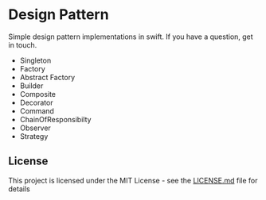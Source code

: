 # Design Pattern
Simple design pattern implementations in swift. If you have a question, get in touch.
* Singleton
* Factory
* Abstract Factory  
* Builder
* Composite
* Decorator
* Command
* ChainOfResponsibilty
* Observer
* Strategy


## License
This project is licensed under the MIT License - see the [LICENSE.md](LICENSE.md) file for details